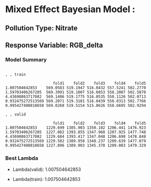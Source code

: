 # Mixed Effect Bayesian Model :


## Pollution Type: Nitrate
## Response Variable: RGB_delta
### Model Summary

```

, , train

                     fold1    fold2    fold3    fold4    fold5
1.007504642853    569.0583 519.1947 516.0432 557.5241 502.2770
1.59703406267205  569.3991 519.1007 516.0853 558.2087 502.5870
4.43690863717082  569.1406 519.1775 516.0535 558.1126 502.0713
0.932475272513569 569.2071 519.3101 516.0439 558.0313 502.7766
0.995427480818658 569.0268 519.5154 515.8626 558.6695 502.9294

, , valid

                     fold1    fold2    fold3    fold4    fold5
1.007504642853    1229.699 1385.903 1350.102 1206.441 1476.923
1.59703406267205  1227.082 1393.855 1347.968 1207.925 1477.748
4.43690863717082  1229.684 1393.417 1347.048 1206.698 1478.848
0.932475272513569 1229.582 1389.958 1348.237 1209.639 1477.079
0.995427480818658 1227.896 1389.903 1345.378 1209.083 1479.329

```


### Best Lambda

* Lambda(valid): 1.007504642853

* Lambda(train): 1.007504642853


